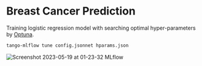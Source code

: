 # Breast Cancer Prediction

Training logistic regression model with searching optimal hyper-parameters by [Optuna](https://optuna.org/).

```bash
tango-mlflow tune config.jsonnet hparams.json
```

![Screenshot 2023-05-19 at 01-23-32 MLflow](https://github.com/altescy/tango-mlflow/assets/16734471/7ea7d6a9-b830-4d38-a788-363160ec6940)
